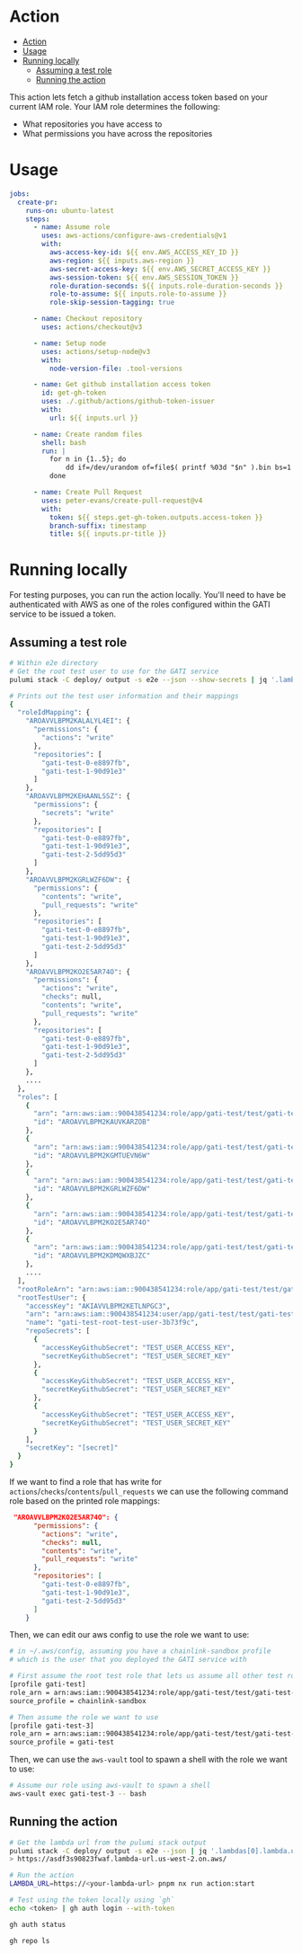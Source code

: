 # Action

- [Action](#action)
- [Usage](#usage)
- [Running locally](#running-locally)
  - [Assuming a test role](#assuming-a-test-role)
  - [Running the action](#running-the-action)

This action lets fetch a github installation access token based on your current IAM role. Your IAM role determines the following:

- What repositories you have access to
- What permissions you have across the repositories

# Usage

```yml
jobs:
  create-pr:
    runs-on: ubuntu-latest
    steps:
      - name: Assume role
        uses: aws-actions/configure-aws-credentials@v1
        with:
          aws-access-key-id: ${{ env.AWS_ACCESS_KEY_ID }}
          aws-region: ${{ inputs.aws-region }}
          aws-secret-access-key: ${{ env.AWS_SECRET_ACCESS_KEY }}
          aws-session-token: ${{ env.AWS_SESSION_TOKEN }}
          role-duration-seconds: ${{ inputs.role-duration-seconds }}
          role-to-assume: ${{ inputs.role-to-assume }}
          role-skip-session-tagging: true

      - name: Checkout repository
        uses: actions/checkout@v3

      - name: Setup node
        uses: actions/setup-node@v3
        with:
          node-version-file: .tool-versions

      - name: Get github installation access token
        id: get-gh-token
        uses: ./.github/actions/github-token-issuer
        with:
          url: ${{ inputs.url }}

      - name: Create random files
        shell: bash
        run: |
          for n in {1..5}; do
              dd if=/dev/urandom of=file$( printf %03d "$n" ).bin bs=1 count=$(( RANDOM + 1024 ))
          done

      - name: Create Pull Request
        uses: peter-evans/create-pull-request@v4
        with:
          token: ${{ steps.get-gh-token.outputs.access-token }}
          branch-suffix: timestamp
          title: ${{ inputs.pr-title }}
```

# Running locally

For testing purposes, you can run the action locally. You'll need to have be authenticated with AWS as one of the roles configured within the GATI service to be issued a token.

## Assuming a test role

```bash
# Within e2e directory
# Get the root test user to use for the GATI service
pulumi stack -C deploy/ output -s e2e --json --show-secrets | jq '.lambdas[0].test'

# Prints out the test user information and their mappings
{
  "roleIdMapping": {
    "AROAVVLBPM2KALALYL4EI": {
      "permissions": {
        "actions": "write"
      },
      "repositories": [
        "gati-test-0-e8897fb",
        "gati-test-1-90d91e3"
      ]
    },
    "AROAVVLBPM2KEHAANLSSZ": {
      "permissions": {
        "secrets": "write"
      },
      "repositories": [
        "gati-test-0-e8897fb",
        "gati-test-1-90d91e3",
        "gati-test-2-5dd95d3"
      ]
    },
    "AROAVVLBPM2KGRLWZF6DW": {
      "permissions": {
        "contents": "write",
        "pull_requests": "write"
      },
      "repositories": [
        "gati-test-0-e8897fb",
        "gati-test-1-90d91e3",
        "gati-test-2-5dd95d3"
      ]
    },
    "AROAVVLBPM2KO2E5AR74O": {
      "permissions": {
        "actions": "write",
        "checks": null,
        "contents": "write",
        "pull_requests": "write"
      },
      "repositories": [
        "gati-test-0-e8897fb",
        "gati-test-1-90d91e3",
        "gati-test-2-5dd95d3"
      ]
    },
    ....
  },
  "roles": [
    {
      "arn": "arn:aws:iam::900438541234:role/app/gati-test/test/gati-test-test-0-role-f0d8ca1",
      "id": "AROAVVLBPM2KAUVKARZOB"
    },
    {
      "arn": "arn:aws:iam::900438541234:role/app/gati-test/test/gati-test-test-1-role-f5fa836",
      "id": "AROAVVLBPM2KGMTUEVN6W"
    },
    {
      "arn": "arn:aws:iam::900438541234:role/app/gati-test/test/gati-test-test-2-role-29c2483",
      "id": "AROAVVLBPM2KGRLWZF6DW"
    },
    {
      "arn": "arn:aws:iam::900438541234:role/app/gati-test/test/gati-test-test-3-role-c941f3d",
      "id": "AROAVVLBPM2KO2E5AR74O"
    },
    {
      "arn": "arn:aws:iam::900438541234:role/app/gati-test/test/gati-test-test-4-role-7e2fa68",
      "id": "AROAVVLBPM2KDMQWXBJZC"
    },
    ....
  ],
  "rootRoleArn": "arn:aws:iam::900438541234:role/app/gati-test/test/gati-test-root-role-4a4cefa",
  "rootTestUser": {
    "accessKey": "AKIAVVLBPM2KETLNPGC3",
    "arn": "arn:aws:iam::900438541234:user/app/gati-test/test/gati-test-root-test-user-3b73f9c",
    "name": "gati-test-root-test-user-3b73f9c",
    "repoSecrets": [
      {
        "accessKeyGithubSecret": "TEST_USER_ACCESS_KEY",
        "secretKeyGithubSecret": "TEST_USER_SECRET_KEY"
      },
      {
        "accessKeyGithubSecret": "TEST_USER_ACCESS_KEY",
        "secretKeyGithubSecret": "TEST_USER_SECRET_KEY"
      },
      {
        "accessKeyGithubSecret": "TEST_USER_ACCESS_KEY",
        "secretKeyGithubSecret": "TEST_USER_SECRET_KEY"
      }
    ],
    "secretKey": "[secret]"
  }
}
```

If we want to find a role that has write for `actions`/`checks`/`contents`/`pull_requests` we can use the following command role based on the printed role mappings:

```json
 "AROAVVLBPM2KO2E5AR74O": {
      "permissions": {
        "actions": "write",
        "checks": null,
        "contents": "write",
        "pull_requests": "write"
      },
      "repositories": [
        "gati-test-0-e8897fb",
        "gati-test-1-90d91e3",
        "gati-test-2-5dd95d3"
      ]
    }
```

Then, we can edit our aws config to use the role we want to use:

```bash
# in ~/.aws/config, assuming you have a chainlink-sandbox profile
# which is the user that you deployed the GATI service with

# First assume the root test role that lets us assume all other test roles
[profile gati-test]
role_arn = arn:aws:iam::900438541234:role/app/gati-test/test/gati-test-root-role-4a4cefa
source_profile = chainlink-sandbox

# Then assume the role we want to use
[profile gati-test-3]
role_arn = arn:aws:iam::900438541234:role/app/gati-test/test/gati-test-test-3-role-c941f3d
source_profile = gati-test
```

Then, we can use the `aws-vault` tool to spawn a shell with the role we want to use:

```bash
# Assume our role using aws-vault to spawn a shell
aws-vault exec gati-test-3 -- bash
```

## Running the action

```bash
# Get the lambda url from the pulumi stack output
pulumi stack -C deploy/ output -s e2e --json | jq '.lambdas[0].lambda.url'
> https://asdf3s90823fwaf.lambda-url.us-west-2.on.aws/

# Run the action
LAMBDA_URL=https://<your-lambda-url> pnpm nx run action:start

# Test using the token locally using `gh`
echo <token> | gh auth login --with-token

gh auth status

gh repo ls
```
